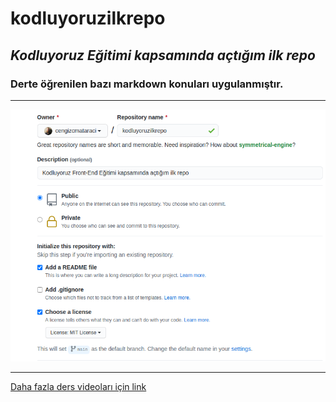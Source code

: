 # kodluyoruzilkrepo
## *Kodluyoruz Eğitimi kapsamında açtığım ilk repo*
### Derte öğrenilen bazı markdown konuları uygulanmıştır.
----------
![Projede kullanılan örnek resim](https://raw.githubusercontent.com/Kodluyoruz/taskforce/main/git/odev1/figures/github.png)
***

[Daha fazla ders videoları için link](https://patika.dev)


